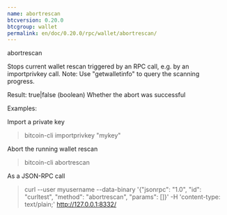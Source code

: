 ```yaml
---
name: abortrescan
btcversion: 0.20.0
btcgroup: wallet
permalink: en/doc/0.20.0/rpc/wallet/abortrescan/
---
```


abortrescan

Stops current wallet rescan triggered by an RPC call, e.g. by an importprivkey call.
Note: Use "getwalletinfo" to query the scanning progress.

Result:
true|false    (boolean) Whether the abort was successful

Examples:

Import a private key
> bitcoin-cli importprivkey "mykey"

Abort the running wallet rescan
> bitcoin-cli abortrescan 

As a JSON-RPC call
> curl --user myusername --data-binary '{"jsonrpc": "1.0", "id": "curltest", "method": "abortrescan", "params": []}' -H 'content-type: text/plain;' http://127.0.0.1:8332/


